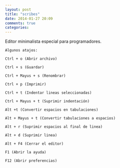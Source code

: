 ```yaml
---
layout: post
title: "scribes"
date: 2014-01-27 20:09
comments: true
categories: 
---
```

Editor minimalista especial para programadores.

	Algunos atajos:

	Ctrl + o (Abrir archivo)

	Ctrl + s (Guardar)

	Ctrl + Mayus + s (Renombrar)

	Ctrl + p (Imprimir)

	Ctrl + t (Indentar lineas seleccionadas)

	Ctrl + Mayus + t (Suprimir indentación)

	Alt +t (Convertir espacios en tabulaciones)

	Alt + Mayus + t (Convertir tabulaciones a espacios)

	Alt + r (Suprimir espacios al final de linea)

	Alt + d (Suprimir linea)

	Alt + F4 (Cerrar el editor)

	F1 (Abrir la ayuda)

	F12 (Abrir preferencias)

